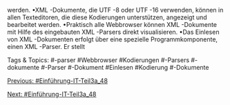 werden.
•XML -Dokumente, die UTF -8 oder UTF -16 verwenden, können in allen Texteditoren, die diese Kodierungen 
unterstützen, angezeigt und bearbeitet werden.
•Praktisch alle Webbrowser können XML -Dokumente mit Hilfe des eingebauten XML -Parsers direkt visualisieren.
•Das Einlesen von XML -Dokumenten erfolgt über eine spezielle Programmkomponente, einen XML -Parser. Er stellt 

   Tags & Topics:
   #-parser
   #Webbrowser
   #Kodierungen
   #-Parsers
   #-dokumente
   #-Parser
   #-Dokument
   #Einlesen
   #Kodierung
   #-Dokumente

[Previous: #Einführung-IT-Teil3a_48](Einführung-IT-Teil3a_48.md)

[Next: #Einführung-IT-Teil3a_48](Einführung-IT-Teil3a_48.md)
